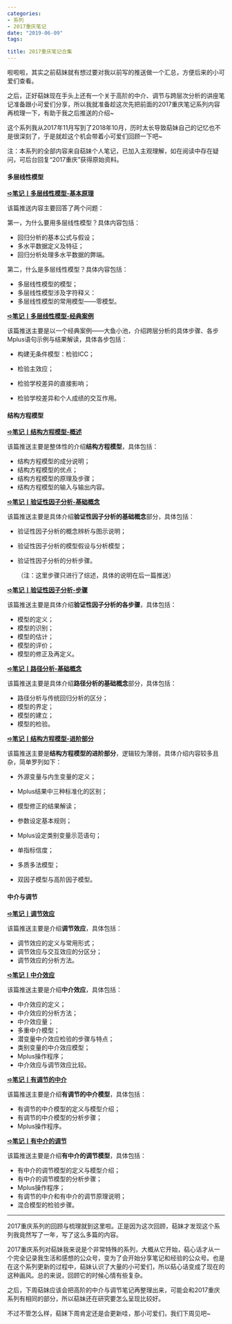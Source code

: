 ```yaml
---
categories:
- 系列
- 2017重庆笔记
date: "2019-06-09"
tags:

title: 2017重庆笔记合集
---
```


啦啦啦，其实之前萜妹就有想过要对我以前写的推送做一个汇总，方便后来的小可爱们查看。
<!--more-->

之后，正好萜妹现在手头上还有一个关于高阶的中介、调节与跨层次分析的讲座笔记准备跟小可爱们分享，所以我就准备趁这次先把前面的2017重庆笔记系列内容再梳理一下，有助于我之后推送的介绍~

这个系列我从2017年11月写到了2018年10月，历时太长导致萜妹自己的记忆也不是很深刻了，于是就趁这个机会带着小可爱们回顾一下吧~

注：本系列的全部内容来自萜妹个人笔记，已加入主观理解，如在阅读中存在疑问，可后台回复“2017重庆”获得原始资料。

#### **多层线性模型**

[**➪笔记丨多层线性模型-基本原理**](https://mp.weixin.qq.com/s?__biz=MzIwMDk1OTM2OQ==&mid=2247484070&idx=1&sn=d66f1d59d1242cd2fd092279cb5586c2&chksm=96f47640a183ff56cc6673c14756dcc46a4dc696e5ba5c2415d89bd135996d3ab7211da1e603&token=1412599005&lang=zh_CN&scene=21#wechat_redirect)

该篇推送内容主要回答了两个问题：

第一，为什么要用多层线性模型？具体内容包括：

- 回归分析的基本公式与假设；
- 多水平数据定义及特征；
- 回归分析处理多水平数据的弊端。

第二，什么是多层线性模型？具体内容包括：

- 多层线性模型的模型；
- 多层线性模型涉及字符释义：
- 多层线性模型的常用模型——零模型。

[**➪笔记丨多层线性模型-经典案例**](https://mp.weixin.qq.com/s?__biz=MzIwMDk1OTM2OQ==&mid=2247484216&idx=1&sn=98194aef5d09c5e64af9f62e1899ee22&chksm=96f477dea183fec83c3c361167ffa5012fb65319ed71687278809244b9030025b7a206dd0b9d&token=1412599005&lang=zh_CN&scene=21#wechat_redirect)

该篇推送主要是以一个经典案例——大鱼小池，介绍跨层分析的具体步骤、各步Mplus语句示例与结果解读，具体各步包括：

- 构建无条件模型：检验ICC；

- 检验主效应；

- 检验学校差异的直接影响；

- 检验学校差异和个人成绩的交互作用。

  

#### **结构方程模型**

[**➪笔记丨结构方程模型-概述**](https://mp.weixin.qq.com/s?__biz=MzIwMDk1OTM2OQ==&mid=2247484429&idx=1&sn=235cb5ff9fdcaeeda2e060e9b2579662&chksm=96f470eba183f9fd53386d21110212c1b6ae4ac74b86ff6cc57b8a5c5a3a738f5a62c9fad2ee&token=1412599005&lang=zh_CN&scene=21#wechat_redirect)

该篇推送主要是整体性的介绍**结构方程模型**，具体包括：

- 结构方程模型的成分说明；
- 结构方程模型的优点；
- 结构方程模型的原理及步骤；
- 结构方程模型的输入与输出内容。

[**➪笔记丨验证性因子分析-基础概念**](http://mp.weixin.qq.com/s?__biz=MzIwMDk1OTM2OQ==&mid=2247484454&idx=1&sn=6ef43bfef661f991e0b21aa1d8554a0a&chksm=96f470c0a183f9d618523081479403997ee9033e210565a47af18b490e3a67ca4b7dfd2d4d3f&scene=21#wechat_redirect)

该篇推送主要是具体介绍**验证性因子分析的基础概念**部分，具体包括：

- 验证性因子分析的概念辨析与图示说明；

- 验证性因子分析的模型假设与分析模型；

- 验证性因子分析的分析步骤。

  （注：这里步骤只进行了综述，具体的说明在后一篇推送）

[**➪笔记丨验证性因子分析-步骤**](https://mp.weixin.qq.com/s?__biz=MzIwMDk1OTM2OQ==&mid=2247484460&idx=1&sn=9cb247e211dd7830ffc23b0eb8321f4f&chksm=96f470caa183f9dcf040efb4ecdc819b863a715b315c5e78c0827b6cd4fdf712a1ecc713f469&token=1412599005&lang=zh_CN&scene=21#wechat_redirect)

该篇推送主要是具体介绍**验证性因子分析的各步骤**，具体包括：

- 模型的定义；
- 模型的识别；
- 模型的估计；
- 模型的评价；
- 模型的修正及再定义。

[**➪笔记丨路径分析-基础概念**](https://mp.weixin.qq.com/s?__biz=MzIwMDk1OTM2OQ==&mid=2247484462&idx=1&sn=1fc3a36c0196c560c567b5c90b26c0e9&chksm=96f470c8a183f9de042c99344c597ed5d7c8653cde89c6354c8698ccafcce4d9e3ddbabb5b85&token=1412599005&lang=zh_CN&scene=21#wechat_redirect)

该篇推送主要是具体介绍**路径分析的基础概念**部分，具体包括：

- 路径分析与传统回归分析的区分；
- 模型的界定；
- 模型的建立；
- 模型的检验。

[**➪笔记丨结构方程模型-进阶部分**](https://mp.weixin.qq.com/s?__biz=MzIwMDk1OTM2OQ==&mid=2247484478&idx=1&sn=b63b1f76f05f1e9c6dd2eb4f39a92adc&chksm=96f470d8a183f9ce45b670387b72e2c2e14be2634c4dc2624ee1ce19831f6bf1bb4967c0d813&token=1412599005&lang=zh_CN&scene=21#wechat_redirect)

该篇推送主要是**结构方程模型的进阶部分**，逻辑较为薄弱，具体介绍内容较多且杂，简单罗列如下：

- 外源变量与内生变量的定义；

- Mplus结果中三种标准化的区别；

- 模型修正的结果解读；

- 参数设定基本规则；

- Mplus设定类别变量示范语句；

- 单指标信度；

- 多质多法模型；

- 双因子模型与高阶因子模型。

  

#### **中介与调节**

[**➪笔记丨调节效应**](https://mp.weixin.qq.com/s?__biz=MzIwMDk1OTM2OQ==&mid=2247484496&idx=1&sn=362df2046a34d86ef548226d09ef2f04&chksm=96f470b6a183f9a0f36915a22e2f65f764c43e233e7c6c890a02b4dc7c9b69d981115d36b341&token=1412599005&lang=zh_CN&scene=21#wechat_redirect)

该篇推送主要是介绍**调节效应**，具体包括：

- 调节效应的定义与常用形式；
- 调节效应与交互效应的分区分；
- 调节效应的分析方法。

[**➪笔记丨中介效应**](https://mp.weixin.qq.com/s?__biz=MzIwMDk1OTM2OQ==&mid=2247484505&idx=1&sn=4c59ae9553a7908c4a5a6a6d286602c9&chksm=96f470bfa183f9a9e24d30adb19c1812c731af5392ecfb03942c255c7c75543f3991ce45ffe1&token=1412599005&lang=zh_CN&scene=21#wechat_redirect)

该篇推送主要是介绍**中介效应**，具体包括：

- 中介效应的定义；
- 中介效应的分析方法；
- 中介效应量；
- 多重中介模型；
- 潜变量中介效应检验的步骤与特点；
- 类别变量的中介效应模型；
- Mplus操作程序；
- 中介效应与调节效应比较。

[**➪笔记丨有调节的中介**](https://mp.weixin.qq.com/s?__biz=MzIwMDk1OTM2OQ==&mid=2247484519&idx=1&sn=04c2a824ca4a9537517a24253aae57bf&chksm=96f47081a183f997702eb2aebe7cfd5bc7bbebf6a04c004999e8d81b2f6e81be7d3aa5dc082d&token=1412599005&lang=zh_CN&scene=21#wechat_redirect)

该篇推送主要是介绍**有调节的中介模型**，具体包括：

- 有调节的中介模型的定义与模型介绍；
- 有调节的中介模型的分析步骤；
- Mplus操作程序。

[**➪笔记丨有中介的调节**](https://mp.weixin.qq.com/s?__biz=MzIwMDk1OTM2OQ==&mid=2247484529&idx=1&sn=5b503d7383b59ce41f78d5845352383a&chksm=96f47097a183f981a867bbcdb2a481e227d1ca7f0e2bce7e027b207aaa972ad82a147906334c&token=1412599005&lang=zh_CN&scene=21#wechat_redirect)

该篇推送主要是介绍**有中介的调节模型**，具体包括：

- 有中介的调节模型的定义与模型介绍；
- 有中介的调节模型的分析步骤；
- Mplus操作程序；
- 有调节的中介和有中介的调节原理说明；
- 混合模型的检验步骤。

---

2017重庆系列的回顾与梳理就到这里啦。正是因为这次回顾，萜妹才发现这个系列我竟然写了一年，写了这么多篇的内容。

2017重庆系列对萜妹我来说是个非常特殊的系列，大概从它开始，萜心话才从一个完全记录我生活和感想的公众号，变为了会开始分享笔记和经验的公众号。也是在这个系列更新的过程中，萜妹认识了大量的小可爱们，所以萜心话变成了现在的这种画风。总的来说，回顾它的时候心情有些复杂。

之后，下周萜妹应该会把高阶的中介与调节笔记再整理出来，可能会和2017重庆系列有相同的部分，所以萜妹还在研究要怎么呈现比较好。

不过不管怎么样，萜妹下周肯定还是会更新哇，那小可爱们，我们下周见吧~

